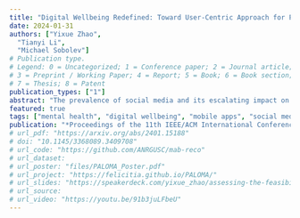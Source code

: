 ```yaml
---
title: "Digital Wellbeing Redefined: Toward User-Centric Approach for Positive Social Media Engagement"
date: 2024-01-31
authors: ["Yixue Zhao",
  "Tianyi Li",
  "Michael Sobolev"]
# Publication type.
# Legend: 0 = Uncategorized; 1 = Conference paper; 2 = Journal article;
# 3 = Preprint / Working Paper; 4 = Report; 5 = Book; 6 = Book section;
# 7 = Thesis; 8 = Patent
publication_types: ["1"]
abstract: "The prevalence of social media and its escalating impact on mental health has highlighted the need for effective digital wellbeing strategies. Current digital wellbeing interventions have primarily focused on reducing screen time and social media use, often neglecting the potential benefits of these platforms. This paper introduces a new perspective centered around empowering positive social media experiences, instead of limiting users with restrictive rules. In line with this perspective, we lay out the key requirements that should be considered in future work, aiming to spark a dialogue in this emerging area. We further present our initial effort to address these requirements with PauseNow, an innovative digital wellbeing intervention designed to align users' digital behaviors with their intentions. PauseNow leverages digital nudging and intention-aware recommendations to gently guide users back to their original intentions when they \"get lost\" during their digital usage, promoting a more mindful use of social media."
featured: true
tags: ["mental health", "digital wellbeing", "mobile apps", "social media", "program analysis"]
publication: "*Proceedings of the 11th IEEE/ACM International Conference on Mobile Software Engineering and Systems 2024* (**MOBILESoft**)"
# url_pdf: "https://arxiv.org/abs/2401.15188"
# doi: "10.1145/3368089.3409708"
# url_code: "https://github.com/ANRGUSC/mab-reco"
# url_dataset:
# url_poster: "files/PALOMA_Poster.pdf"
# url_project: "https://felicitia.github.io/PALOMA/"
# url_slides: "https://speakerdeck.com/yixue_zhao/assessing-the-feasibility-of-web-request-prediction-models-on-mobile-platforms"
# url_source:
# url_video: "https://youtu.be/91b3juLFbeU"
---
```


